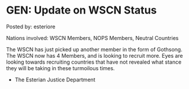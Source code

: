 # GEN: Update on WSCN Status

Posted by: esteriore

Nations involved: WSCN Members, NOPS Members, Neutral Countries

The WSCN has just picked up another member in the form of Gothsong. The WSCN now has 4 Members, and is looking to recruit more. Eyes are looking towards recruiting countries that have not revealed what stance they will be taking in these turmoilous times.

- The Esterian Justice Department